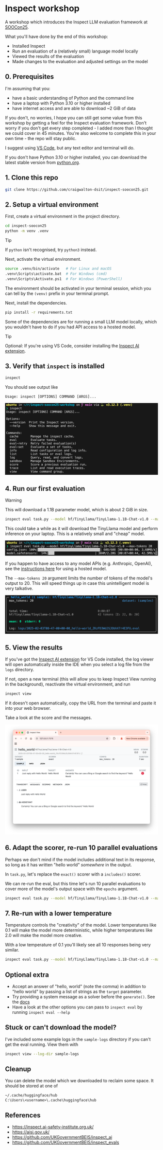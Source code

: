 # Inspect workshop

A workshop which introduces the Inspect LLM evaluation framework at
[SOOCon25](https://stateofopencon.com/).

What you'll have done by the end of this workshop:

* Installed Inspect
* Run an evaluation of a (relatively small) language model locally
* Viewed the results of the evaluation
* Made changes to the evaluation and adjusted settings on the model

## 0. Prerequisites

I'm assuming that you:
* have a basic understanding of Python and the command line
* have a laptop with Python 3.10 or higher installed
* have internet access and are able to download ~2 GiB of data

If you don't, no worries, I hope you can still get some value from this workshop by
getting a feel for the Inspect evaluation framework. Don't worry if you don't get every
step completed - I added more than I thought we could cover in 45 minutes. You're also
welcome to complete this in your own time - the repo will stay public.

I suggest using [VS Code](https://code.visualstudio.com/), but any text editor and
terminal will do.

If you don't have Python 3.10 or higher installed, you can download the latest stable
version from [python.org](https://www.python.org/downloads/).

## 1. Clone this repo

```sh
git clone https://github.com/craigwalton-dsit/inspect-soocon25.git
```

## 2. Setup a virtual environment

First, create a virtual environment in the project directory.

```sh
cd inspect-soocon25
python -m venv .venv
```

> [!TIP]  
> If `python` isn't recognised, try `python3` instead.

Next, activate the virtual environment.

```sh
source .venv/bin/activate   # For Linux and macOS
.venv\Scripts\activate.bat  # For Windows (cmd)
.venv\Scripts\Activate.ps1  # For Windows (PowerShell)
```

The environment should be activated in your terminal session, which you can tell by the
`(venv)` prefix in your terminal prompt.

Next, install the dependencies.

```sh
pip install -r requirements.txt
```

Some of the dependencies are for running a small LLM model locally, which you wouldn't
have to do if you had API access to a hosted model.

> [!TIP]  
> Optional: If you're using VS Code, consider installing the [Inspect AI
> extension](https://marketplace.visualstudio.com/items?itemName=ukaisi.inspect-ai).

## 3. Verify that `inspect` is installed

```sh
inspect
```

You should see output like

```raw
Usage: inspect [OPTIONS] COMMAND [ARGS]...
```

![Inspect CLI](images/inspect-cli.png)

## 4. Run our first evaluation

> [!WARNING]  
> This will download a 1.1B parameter model, which is about 2 GiB in size. 

```sh
inspect eval task.py --model hf/TinyLlama/TinyLlama-1.1B-Chat-v1.0 --max-tokens 20
```

This could take a while as it will download the TinyLlama model and perform inference on
your laptop. This is a relatively small and "cheap" model.

![Downloading model](images/downloading-model.png)

If you happen to have access to any model APIs (e.g. Anthropic, OpenAI), see the
[instructions here](https://inspect.ai-safety-institute.org.uk/models.html) for using a
hosted model.

The `--max-tokens 20` argument limits the number of tokens of the model's output to 20.
This will speed things up in case this unintelligent model is very talkative.

![Eval results](images/results-1.png)

## 5. View the results

If you've got the [Inspect AI
extension](https://marketplace.visualstudio.com/items?itemName=ukaisi.inspect-ai) for VS
Code installed, the log viewer will open automatically inside the IDE when you select a
log file from the `logs` directory.

If not, open a new terminal (this will allow you to keep Inspect View running in the
background), reactivate the virtual environment, and run

```sh
inspect view
```

If it doesn't open automatically, copy the URL from the terminal and paste it into your
web browser.

Take a look at the score and the messages.

![Inspect View](images/inspect-view.png)

## 6. Adapt the scorer, re-run 10 parallel evaluations

Perhaps we don't mind if the model includes additional text in its response, so long as
it has written "hello world" _somewhere_ in the output.

In `task.py`, let's replace the `exact()` scorer with a `includes()` scorer.

We can re-run the eval, but this time let's run 10 parallel evaluations to cover more of
the model's output space with the `epochs` argument.

```sh
inspect eval task.py --model hf/TinyLlama/TinyLlama-1.1B-Chat-v1.0 --max-tokens 20 --epochs 10
```

## 7. Re-run with a lower temperature

Temperature controls the "creativity" of the model. Lower temperatures like 0.1 will
make the model more deterministic, while higher temperatures like 2.0 will make the
model more creative.

With a low temperature of 0.1 you'll likely see all 10 responses being very similar.

```sh
inspect eval task.py --model hf/TinyLlama/TinyLlama-1.1B-Chat-v1.0 --max-tokens 20 --epochs 10 --temperature 0.1
```

## Optional extra

* Accept an answer of "hello, world" (note the comma) in addition to "hello world" by
  passing a list of strings as the `target` parameter.
* Try providing a system message as a solver before the `generate()`. See the
  [docs](https://inspect.ai-safety-institute.org.uk/solvers.html#built-in-solvers)
* Have a look at the other options you can pass to `inspect eval` by running `inspect
  eval --help`

## Stuck or can't download the model?

I've included some example logs in the `sample-logs` directory if you can't get the eval
running. View them with

```sh
inspect view --log-dir sample-logs
```

## Cleanup

You can delete the model which we downloaded to reclaim some space. It should be stored
at one of

```raw
~/.cache/huggingface/hub
C:\Users\<username>\.cache\huggingface\hub
```

## References

* https://inspect.ai-safety-institute.org.uk/
* https://aisi.gov.uk/
* https://github.com/UKGovernmentBEIS/inspect_ai
* https://github.com/UKGovernmentBEIS/inspect_evals

